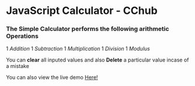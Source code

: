# JavaScript Calculator - CChub 

### The Simple Calculator performs the following arithmetic Operations 

1 *Addition*
1 *Subtraction*
1 *Multiplication*
1 *Division*
1 *Modulus*

You can **clear** all inputed values and also **Delete** a particular value incase of a mistake

You can also view the live demo [Here!](google.com)
